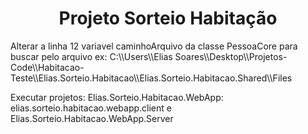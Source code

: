 <h1 align="center">Projeto Sorteio Habitação </h1>
<p>Alterar a linha 12 variavel caminhoArquivo da classe PessoaCore para buscar pelo arquivo ex: C:\\Users\\Elias Soares\\Desktop\\Projetos-Code\\Habitacao-Teste\\Elias.Sorteio.Habitacao\\Elias.Sorteio.Habitacao.Shared\\Files </p>


Executar projetos: Elias.Sorteio.Habitacao.WebApp: elias.sorteio.habitacao.webapp.client e Elias.Sorteio.Habitacao.WebApp.Server
